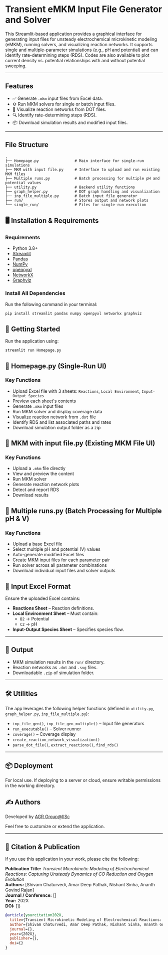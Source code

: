 # Transient eMKM Input File Generator and Solver

This Streamlit-based application provides a graphical interface for generating input files for unsteady electrochemical microkinetic modeling (eMKM), running solvers, and visualizing reaction networks. It supports single and multiple-parameter simulations (e.g., pH and potential) and can identify rate-determining steps (RDS). Codes are also available to plot current density vs. potential relationships with and without potential sweeping.

---

## Features

- ✅ Generate `.mkm` input files from Excel data.
- ⚙️ Run MKM solvers for single or batch input files.
- 🧬 Visualize reaction networks from DOT files.
- 🔍 Identify rate-determining steps (RDS).
- 📦 Download simulation results and modified input files.

---

## File Structure

```text
.
├── Homepage.py                # Main interface for single-run simulations
├── MKM with input file.py     # Interface to upload and run existing MKM files
├── Multiple runs.py           # Batch processing for multiple pH and potential values
├── utility.py                 # Backend utility functions 
├── graph_helper.py            # DOT graph handling and visualization
├── inp_file_multiple.py       # Batch input file generator 
├── run/                       # Stores output and network plots
└── single_run/                # Files for single-run execution

```
## 🖥 Installation & Requirements

### Requirements

- Python 3.8+
- [Streamlit](https://streamlit.io/)
- [Pandas](https://pandas.pydata.org/)
- [NumPy](https://numpy.org/)
- [openpyxl](https://openpyxl.readthedocs.io/)
- [NetworkX](https://networkx.org/)
- [Graphviz](https://graphviz.org/)

### Install All Dependencies

Run the following command in your terminal:

```bash
pip install streamlit pandas numpy openpyxl networkx graphviz
```
## 🚀 Getting Started
Run the application using:
```bash
streamlit run Homepage.py
```
## 📄 Homepage.py (Single-Run UI)

### Key Functions

- Upload Excel file with 3 sheets: `Reactions`, `Local Environment`, `Input-Output Species`
- Preview each sheet's contents
- Generate `.mkm` input files
- Run MKM solver and display coverage data
- Visualize reaction network from `.dot` file
- Identify RDS and list associated paths and rates
- Download simulation output folder as a zip

## 📄  MKM with input file.py (Existing MKM File UI)

### Key Functions

- Upload a `.mkm` file directly
- View and preview the content
- Run MKM solver
- Generate reaction network plots
- Detect and report RDS
- Download results

  
## 📄  Multiple runs.py (Batch Processing for Multiple pH & V)

### Key Functions

- Upload a base Excel file
- Select multiple pH and potential (V) values
- Auto-generate modified Excel files
- Create MKM input files for each parameter pair
- Run solver across all parameter combinations
- Download individual input files and solver outputs


## 📂 Input Excel Format

Ensure the uploaded Excel contains:

- **Reactions Sheet** – Reaction definitions.
- **Local Environment Sheet** – Must contain:
  - `B2` → Potential  
  - `C2` → pH
- **Input-Output Species Sheet** – Specifies species flow.

---

## 🧾 Output
- MKM simulation results in the `run/` directory.
- Reaction networks as `.dot` and `.svg` files.
- Downloadable `.zip` of simulation folder.

---
## 🛠️ Utilities

The app leverages the following helper functions (defined in `utility.py`, `graph_helper.py`, `inp_file_multiple.py`):

- `inp_file_gen()`, `inp_file_gen_multiple()` – Input file generators
- `run_executable()` – Solver runner
- `coverage()` – Coverage display
- `create_reaction_network_visualization()` 
- `parse_dot_file()`, `extract_reactions()`, `find_rds()`

---

## 📦 Deployment

For local use. If deploying to a server or cloud, ensure writable permissions in the working directory.

## ✍️ Authors

Developed by [AGR Group@IISc](https://agrgroup.org/)

Feel free to customize or extend the application.

---

## 📄 Citation & Publication

If you use this application in your work, please cite the following:

**Publication Title:** *Transient Microkinetic Modeling of Electrochemical Reactions: Capturing Unsteady Dynamics of CO Reduction and Oxygen Evolution*  
**Authors:** [Shivam Chaturvedi, Amar Deep Pathak, Nishant Sinha, Ananth Govind Rajan]  
**Journal / Conference:** []  
**Year:** 202X  
**DOI:** [])

```bibtex
@article{yourcitation202X,
  title={Transient Microkinetic Modeling of Electrochemical Reactions: Capturing Unsteady Dynamics of CO Reduction and Oxygen Evolution},
  author={Shivam Chaturvedi, Amar Deep Pathak, Nishant Sinha, Ananth Govind Rajan},
  journal={},
  year={202X},
  publisher={},
  doi={}
}
